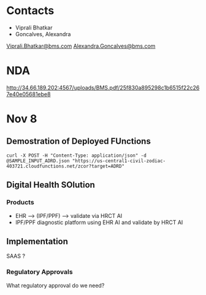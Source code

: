 # Contacts
+ Viprali Bhatkar
+ Goncalves, Alexandra

Viprali.Bhatkar@bms.com
Alexandra.Goncalves@bms.com

# NDA

http://34.66.189.202:4567/uploads/BMS.pdf/25f830a895298c1b6515f22c267e40e05681ebe8

# Nov 8

## Demostration of Deployed FUnctions

```
curl -X POST -H "Content-Type: application/json" -d @SAMPLE_INPUT_ADRD.json "https://us-central1-civil-zodiac-403721.cloudfunctions.net/zcor?target=ADRD"
```

## Digital Health SOlution 

### Products

+ EHR --> (IPF/PPF) --> validate via HRCT AI
+ IPF/PPF diagnostic platform  using EHR AI and validate by HRCT AI

## Implementation

SAAS ?

### Regulatory Approvals

What regulatory approval do we need?

